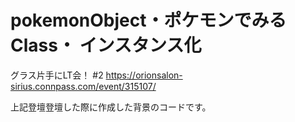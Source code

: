 # pokemonObject・ポケモンでみるClass・ インスタンス化
グラス片手にLT会！ #2
https://orionsalon-sirius.connpass.com/event/315107/

上記登壇登壇した際に作成した背景のコードです。

